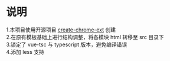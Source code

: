 # 说明

1.本项目使用开源项目 [create-chrome-ext](https://github.com/guocaoyi/create-chrome-ext) 创建\
2.在原有模板基础上进行结构调整，将各模块 html 转移至 src 目录下\
3.锁定了 vue-tsc 与 typescript 版本，避免编译错误\
4.添加 less 支持
